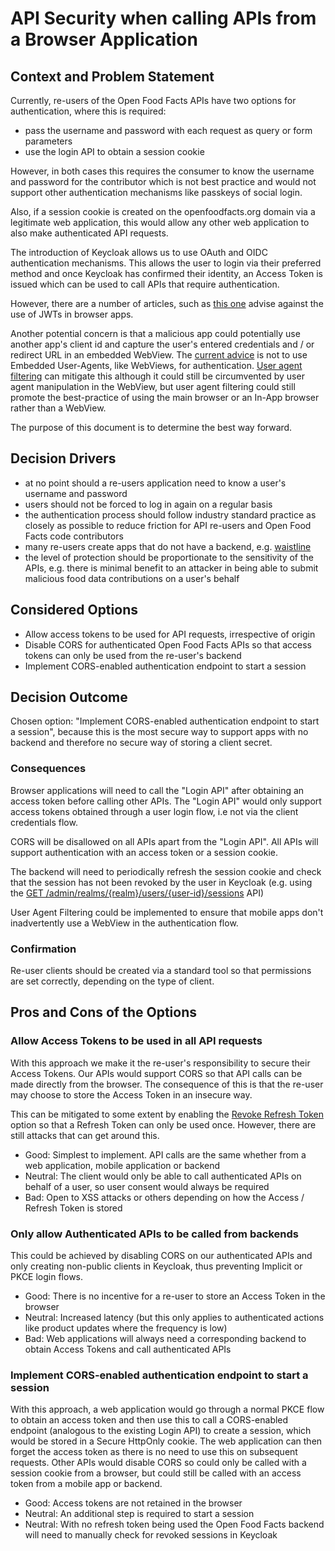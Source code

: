 # API Security when calling APIs from a Browser Application

## Context and Problem Statement

Currently, re-users of the Open Food Facts APIs have two options for authentication, where this is required:

- pass the username and password with each request as query or form parameters
- use the login API to obtain a session cookie

However, in both cases this requires the consumer to know the username and password for the contributor which is not best practice and would not support other authentication mechanisms like passkeys of social login.

Also, if a session cookie is created on the openfoodfacts.org domain via a legitimate web application, this would allow any other web application to also make authenticated API requests.

The introduction of Keycloak allows us to use OAuth and OIDC authentication mechanisms. This allows the user to login via their preferred method and once Keycloak has confirmed their identity, an Access Token is issued which can be used to call APIs that require authentication.

However, there are a number of articles, such as [this one](https://ianlondon.github.io/posts/dont-use-jwts-for-sessions/) advise against the use of JWTs in browser apps.

Another potential concern is that a malicious app could potentially use another app's client id and capture the user's entered credentials and / or redirect URL in an embedded WebView. The [current advice](https://datatracker.ietf.org/doc/html/rfc8252#section-8.12) is not to use Embedded User-Agents, like WebViews, for authentication. [User agent filtering](https://blog.please-open.it/posts/user-agent-filter-authenticator/) can mitigate this although it could still be circumvented by user agent manipulation in the WebView, but user agent filtering could still promote the best-practice of using the main browser or an In-App browser rather than a WebView.

The purpose of this document is to determine the best way forward.

## Decision Drivers

* at no point should a re-users application need to know a user's username and password
* users should not be forced to log in again on a regular basis
* the authentication process should follow industry standard practice as closely as possible to reduce friction for API re-users and Open Food Facts code contributors
* many re-users create apps that do not have a backend, e.g. [waistline](https://github.com/davidhealey/waistline)
* the level of protection should be proportionate to the sensitivity of the APIs, e.g. there is minimal benefit to an attacker in being able to submit malicious food data contributions on a user's behalf

## Considered Options

* Allow access tokens to be used for API requests, irrespective of origin
* Disable CORS for authenticated Open Food Facts APIs so that access tokens can only be used from the re-user's backend
* Implement CORS-enabled authentication endpoint to start a session

## Decision Outcome

Chosen option: "Implement CORS-enabled authentication endpoint to start a session", because this is the most secure way to support apps with no backend and therefore no secure way of storing a client secret.

### Consequences

Browser applications will need to call the "Login API" after obtaining an access token before calling other APIs. The "Login API" would only support access tokens obtained through a user login flow, i.e not via the client credentials flow.

CORS will be disallowed on all APIs apart from the "Login API". All APIs will support authentication with an access token or a session cookie.

The backend will need to periodically refresh the session cookie and check that the session has not been revoked by the user in Keycloak (e.g. using the [GET /admin/realms/{realm}/users/{user-id}/sessions](https://www.keycloak.org/docs-api/latest/rest-api/index.html#_get_adminrealmsrealmusersuser_idsessions) API)

User Agent Filtering could be implemented to ensure that mobile apps don't inadvertently use a WebView in the authentication flow.

### Confirmation

Re-user clients should be created via a standard tool so that permissions are set correctly, depending on the type of client.

## Pros and Cons of the Options

### Allow Access Tokens to be used in all API requests

With this approach we make it the re-user's responsibility to secure their Access Tokens. Our APIs would support CORS so that API calls can be made directly from the browser. The consequence of this is that the re-user may choose to store the Access Token in an insecure way.

This can be mitigated to some extent by enabling the [Revoke Refresh Token](https://www.keycloak.org/docs/latest/server_admin/index.html#_offline-access) option so that a Refresh Token can only be used once. However, there are still attacks that can get around this.

* Good: Simplest to implement. API calls are the same whether from a web application, mobile application or backend
* Neutral: The client would only be able to call authenticated APIs on behalf of a user, so user consent would always be required
* Bad: Open to XSS attacks or others depending on how the Access / Refresh Token is stored

### Only allow Authenticated APIs to be called from backends

This could be achieved by disabling CORS on our authenticated APIs and only creating non-public clients in Keycloak, thus preventing Implicit or PKCE login flows.

* Good: There is no incentive for a re-user to store an Access Token in the browser
* Neutral: Increased latency (but this only applies to authenticated actions like product updates where the frequency is low)
* Bad: Web applications will always need a corresponding backend to obtain Access Tokens and call authenticated APIs

### Implement CORS-enabled authentication endpoint to start a session

With this approach, a web application would go through a normal PKCE flow to obtain an access token and then use this to call a CORS-enabled endpoint (analogous to the existing Login API) to create a session, which would be stored in a Secure HttpOnly cookie. The web application can then forget the access token as there is no need to use this on subsequent requests. Other APIs would disable CORS so could only be called with a session cookie from a browser, but could still be called with an access token from a mobile app or backend.

* Good: Access tokens are not retained in the browser
* Neutral: An additional step is required to start a session
* Neutral: With no refresh token being used the Open Food Facts backend will need to manually check for revoked sessions in Keycloak
